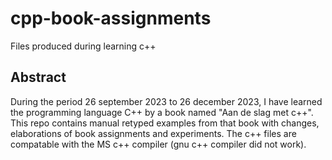 # cpp-book-assignments
Files produced during learning c++
## Abstract
During the period 26 september 2023 to 26 december 2023, I have learned the
programming language C++ by a book named "Aan de slag met c++". This repo contains manual
retyped examples from that book with changes, elaborations of book assignments and experiments.
The c++ files are compatable with the MS c++ compiler (gnu c++ compiler did not work).
